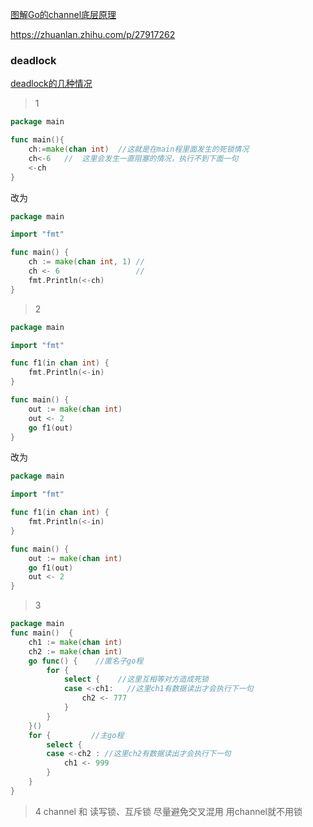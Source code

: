 [图解Go的channel底层原理](https://mp.weixin.qq.com/s/w9_ycAYD6SRhaxy-4BnvwA)

https://zhuanlan.zhihu.com/p/27917262

### deadlock

[deadlock的几种情况](https://wumansgy.github.io/2018/09/09/go%E7%9A%84%E5%87%A0%E7%A7%8D%E6%AD%BB%E9%94%81%E6%83%85%E5%86%B5%E5%88%86%E6%9E%90/)

> 1
```go
package main

func main(){
    ch:=make(chan int)  //这就是在main程里面发生的死锁情况
    ch<-6   //  这里会发生一直阻塞的情况，执行不到下面一句
    <-ch
}
```
改为
```go
package main

import "fmt"

func main() {
	ch := make(chan int, 1) //
	ch <- 6                 //  
	fmt.Println(<-ch)
}
```

> 2 
```go
package main

import "fmt"

func f1(in chan int) {
	fmt.Println(<-in)
}

func main() {
	out := make(chan int)
	out <- 2
	go f1(out)
}
```
改为
```go
package main

import "fmt"

func f1(in chan int) {
	fmt.Println(<-in)
}

func main() {
	out := make(chan int)
	go f1(out)
	out <- 2
}
```
> 3
```go
package main
func main()  {
    ch1 := make(chan int)
    ch2 := make(chan int)
    go func() {    //匿名子go程
        for {
            select {    //这里互相等对方造成死锁
            case <-ch1:   //这里ch1有数据读出才会执行下一句
                ch2 <- 777
            }
        }
    }()
    for {         //主go程
        select {
        case <-ch2 : //这里ch2有数据读出才会执行下一句
            ch1 <- 999
        }
    }
}
```
> 4 channel 和 读写锁、互斥锁 尽量避免交叉混用 用channel就不用锁
